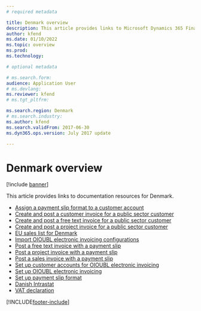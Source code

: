 ```yaml
---
# required metadata

title: Denmark overview
description: This article provides links to Microsoft Dynamics 365 Finance documentation resources for Denmark. 
author: kfend
ms.date: 01/10/2022
ms.topic: overview
ms.prod: 
ms.technology: 

# optional metadata

# ms.search.form: 
audience: Application User
# ms.devlang: 
ms.reviewer: kfend
# ms.tgt_pltfrm: 

ms.search.region: Denmark
# ms.search.industry: 
ms.author: kfend
ms.search.validFrom: 2017-06-30
ms.dyn365.ops.version: July 2017 update

---
```


# Denmark overview

[!include [banner](../includes/banner.md)]

This article provides links to documentation resources for Denmark. 

- [Assign a payment slip format to a customer account](tasks/assign-payment-slip-format-customer-account.md)
- [Create and post a customer invoice for a public sector customer](tasks/create-post-customer-invoice-public-sector-customer.md)
- [Create and post a free text invoice for a public sector customer](tasks/create-post-free-text-invoice-public-sector-customer.md)
- [Create and post a project invoice for a public sector customer](tasks/create-post-project-invoice-public-sector-customer.md)
- [EU sales list for Denmark](emea-dnk-eu-sales-list.md)
- [Import OIOUBL electronic invoicing configurations](tasks/import-oioubl-electronic-invoicing-configurations.md)
- [Post a free text invoice with a payment slip](tasks/post-free-text-invoice-payment-slip.md)
- [Post a project invoice with a payment slip](tasks/post-project-invoice-payment-slip.md)
- [Post a sales invoice with a payment slip](tasks/post-sales-invoice-payment-slip.md)
- [Set up customer accounts for OIOUBL electronic invoicing](tasks/set-up-customer-accounts-oioubl-electronic-invoicing.md)
- [Set up OIOUBL electronic invoicing](tasks/set-up-oioubl-electronic-invoicing.md)
- [Set up payment slip format](tasks/set-up-payment-slip-format.md)
- [Danish Intrastat](emea-dnk-intrastat.md)
- [VAT declaration](emea-dnk-vat-declaration-denmark.md)


[!INCLUDE[footer-include](../../includes/footer-banner.md)]
